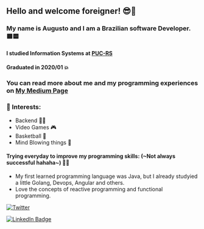 ## Hello and welcome foreigner! 😎🤙

### My name is Augusto and I am a Brazilian software Developer. 🟩🟨

#### I studied Information Systems at [PUC-RS](http://www.pucrs.br/) 
#### Graduated in 2020/01 💥

### You can read more about me and my programming experiences on [My Medium Page](https://medium.com/@augusto.klaic) 

### 🧐 Interests:
  * Backend 👨‍💻
  * Video Games 🎮
  * Basketball 🏀
  * Mind Blowing things 🤯
  
#### Trying everyday to improve my programming skills: (~Not always successful hahaha~) 🤣😅
 * My first learned programming language was Java, but I already studyied a little Golang, Devops, Angular and others.
 * Love the concepts of reactive programming and functional programming.
 
[![Twitter](https://img.shields.io/twitter/url/https/twitter.com/augustosopelsa.svg?style=social&label=Follow%20%40augustosopelsa)](https://twitter.com/augustosopelsa)

[![LinkedIn Badge](https://img.shields.io/badge/LinkedIn-%230077B5.svg?&style=flat-square&logo=linkedin&logoColor=white&link=linkedin.com/in/augusto-sopelsa-klaic-a98479bb/)](https://www.linkedin.com/in/augusto-sopelsa-klaic-a98479bb/)
